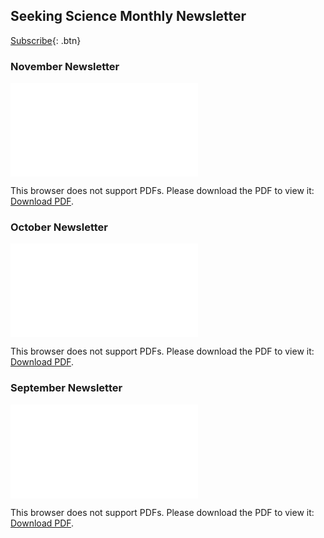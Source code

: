 ## Seeking Science Monthly Newsletter

[Subscribe](https://www.surveypage.com/seekingscience){: .btn}

### November Newsletter
<object data="November_Newsletter.pdf" type="application/pdf" width="700px" height="800px">
    <embed src="November_Newsletter.pdf">
        <p>This browser does not support PDFs. Please download the PDF to view it: <a href="November_Newsletter.pdf">Download PDF</a>.</p>
    </embed>
</object>

### October Newsletter
<object data="October_Newsletter.pdf" type="application/pdf" width="700px" height="800px">
    <embed src="October_Newsletter.pdf">
        <p>This browser does not support PDFs. Please download the PDF to view it: <a href="October_Newsletter.pdf">Download PDF</a>.</p>
    </embed>
</object>

### September Newsletter
<object data="September_Newsletter.pdf" type="application/pdf" width="700px" height="800px">
    <embed src="September_Newsletter.pdf">
        <p>This browser does not support PDFs. Please download the PDF to view it: <a href="September_Newsletter.pdf">Download PDF</a>.</p>
    </embed>
</object>
